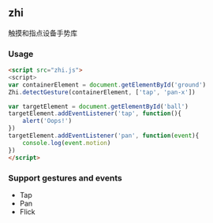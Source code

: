 ## zhi ##

触摸和指点设备手势库

### Usage ###

```html
<script src="zhi.js">
<script>
var containerElement = document.getElementById('ground')
Zhi.detectGesture(containerElement, ['tap', 'pan-x'])

var targetElement = document.getElementById('ball')
targetElement.addEventListener('tap', function(){
	alert('Oops!')
})
targetElement.addEventListener('pan', function(event){
	console.log(event.motion)
})
</script>
```

### Support gestures and events ###

* Tap
* Pan
* Flick
